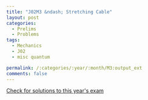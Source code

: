 ```yaml
---
title: "J02M3 &ndash; Stretching Cable"
layout: post
categories:
  - Prelims
  - Problems
tags:
  - Mechanics
  - J02
  - misc quantum

permalink: /:categories/:year/:month/M3:output_ext
comments: false
---
```

<object data="2002J3M.pdf" type="application/pdf" width="100%" height="500"></object>
<div class="message"><a href='https://princetonprelim.com/prelim/8/'>Check for solutions to this year's exam</a></div>
